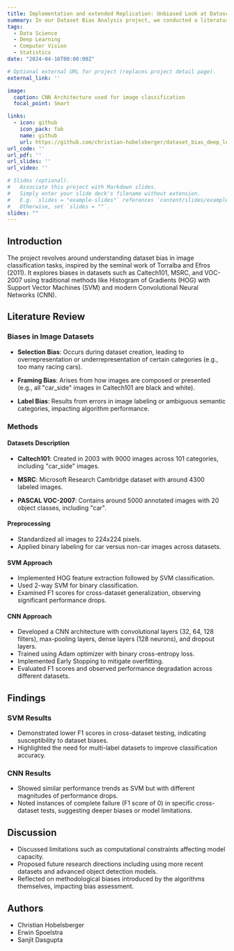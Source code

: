 ```yaml
---
title: Implementation and extended Replication: Unbiased Look at Dataset Bias
summary: In our Dataset Bias Analysis project, we conducted a literature review and empirical study on dataset biases in image classification. Building on the work of Torralba and Efros in 2011, we reproduced their Histogram of Gradients (HOG) and Support Vector Machines (SVM) results and compared them with modern Convolutional Neural Networks (CNNs) using the caltech101, MSRC, and PASCAL VOC-2007 datasets. Our study focused on identifying selection, framing, and labeling biases, and we found that both SVM and CNN models showed significant performance drops when trained and tested on different datasets, highlighting the persistent problem of dataset bias affecting model generalization.
tags:
  - Data Science
  - Deep Learning
  - Computer Vision
  - Statistics
date: "2024-04-16T00:00:00Z"

# Optional external URL for project (replaces project detail page).
external_link: ''

image:
  caption: CNN Architecture used for image classification
  focal_point: Smart

links:
  - icon: github
    icon_pack: fab
    name: github
    url: https://github.com/christian-hobelsberger/dataset_bias_deep_learning_project
url_code: ''
url_pdf: ''
url_slides: ''
url_video: ''

# Slides (optional).
#   Associate this project with Markdown slides.
#   Simply enter your slide deck's filename without extension.
#   E.g. `slides = "example-slides"` references `content/slides/example-slides.md`.
#   Otherwise, set `slides = ""`.
slides: ""
---
```


## Introduction

The project revolves around understanding dataset bias in image classification tasks, inspired by the seminal work of Torralba and Efros (2011). It explores biases in datasets such as Caltech101, MSRC, and VOC-2007 using traditional methods like Histogram of Gradients (HOG) with Support Vector Machines (SVM) and modern Convolutional Neural Networks (CNN).

## Literature Review

### Biases in Image Datasets

- **Selection Bias**: Occurs during dataset creation, leading to overrepresentation or underrepresentation of certain categories (e.g., too many racing cars).
  
- **Framing Bias**: Arises from how images are composed or presented (e.g., all "car_side" images in Caltech101 are black and white).
  
- **Label Bias**: Results from errors in image labeling or ambiguous semantic categories, impacting algorithm performance.

### Methods

#### Datasets Description

- **Caltech101**: Created in 2003 with 9000 images across 101 categories, including "car_side" images.
  
- **MSRC**: Microsoft Research Cambridge dataset with around 4300 labeled images.
  
- **PASCAL VOC-2007**: Contains around 5000 annotated images with 20 object classes, including "car".

#### Preprocessing

- Standardized all images to 224x224 pixels.
- Applied binary labeling for car versus non-car images across datasets.

#### SVM Approach

- Implemented HOG feature extraction followed by SVM classification.
- Used 2-way SVM for binary classification.
- Examined F1 scores for cross-dataset generalization, observing significant performance drops.

#### CNN Approach

- Developed a CNN architecture with convolutional layers (32, 64, 128 filters), max-pooling layers, dense layers (128 neurons), and dropout layers.
- Trained using Adam optimizer with binary cross-entropy loss.
- Implemented Early Stopping to mitigate overfitting.
- Evaluated F1 scores and observed performance degradation across different datasets.

## Findings

### SVM Results

- Demonstrated lower F1 scores in cross-dataset testing, indicating susceptibility to dataset biases.
- Highlighted the need for multi-label datasets to improve classification accuracy.

### CNN Results

- Showed similar performance trends as SVM but with different magnitudes of performance drops.
- Noted instances of complete failure (F1 score of 0) in specific cross-dataset tests, suggesting deeper biases or model limitations.

## Discussion

- Discussed limitations such as computational constraints affecting model capacity.
- Proposed future research directions including using more recent datasets and advanced object detection models.
- Reflected on methodological biases introduced by the algorithms themselves, impacting bias assessment.

## Authors

- Christian Hobelsberger
- Erwin Spoelstra
- Sanjit Dasgupta
